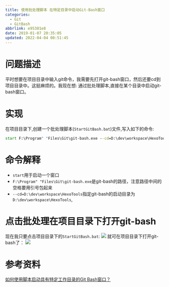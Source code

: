 ```yaml
---
title: 使用批处理脚本 在特定目录中启动Git-Bash窗口
categories: 
  - Git
  - GitBash
abbrlink: e95301e8
date: 2019-01-07 20:35:05
updated: 2022-04-04 00:51:45
---
```

# 问题描述
平时想要在项目目录中输入git命令，我需要先打开git-bash窗口，然后还要cd到项目目录中。这挺麻烦的。我现在想:
通过批处理脚本,直接在某个目录中启动git-bash窗口。
# 实现
在项目目录下,创建一个批处理脚本(`StartGitBash.bat`)文件,写入如下的命令:
```cmd
start F:\Program" "Files\Git\git-bash.exe --cd=D:\dev\workspace\HexoTools
```
# 命令解释
- `start`用于启动一个窗口
- `F:\Program" "Files\Git\git-bash.exe`是git-bash的路径，注意路径中间的空格要用引号包起来
- `--cd=D:\dev\workspace\HexoTools`指定git-bash的启动目录为`D:\dev\workspace\HexoTools`,

# 点击批处理在项目目录下打开git-bash
现在我只要点击项目目录下的`StartGitBash.bat`:
![](https://image-1257720033.cos.ap-shanghai.myqcloud.com/blog/git/GitBash/KuaiSuDaKai/1.png)
就可在项目目录下打开git-bash了：
![](https://image-1257720033.cos.ap-shanghai.myqcloud.com/blog/git/GitBash/KuaiSuDaKai/2.png)
# 参考资料
[如何使用脚本启动具有特定工作目录的Git Bash窗口？](https://code.i-harness.com/zh-CN/q/12fe77e)
